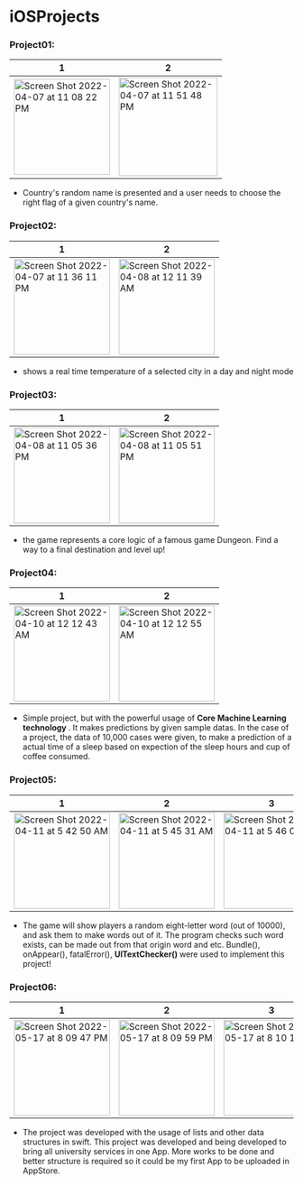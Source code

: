 # iOSProjects

### Project01:

1         |  2
-------------------------|-------------------------
<img width="170" alt="Screen Shot 2022-04-07 at 11 08 22 PM" src="https://user-images.githubusercontent.com/58271101/162262891-21d63975-c4fe-4129-bb8b-1816f28796d2.png">   | <img width="175" alt="Screen Shot 2022-04-07 at 11 51 48 PM" src="https://user-images.githubusercontent.com/58271101/162265944-ff94fd04-eb58-47f9-a3d4-47a06dfd87b5.png">

* Country's random name is presented and a user needs to choose the right flag of a given country's name.

### Project02:

1         |  2
-------------------------|-------------------------
<img width="170" alt="Screen Shot 2022-04-07 at 11 36 11 PM" src="https://user-images.githubusercontent.com/58271101/162263383-01d88455-e3e6-4257-bfae-816958e3a91d.png"> | <img width="170" alt="Screen Shot 2022-04-08 at 12 11 39 AM" src="https://user-images.githubusercontent.com/58271101/162269151-94239faf-9215-413b-9852-7ea0d92da666.png">

* shows a real time temperature of a selected city in a day and night mode

### Project03:

1         |  2
-------------------------|-------------------------
<img width="170" alt="Screen Shot 2022-04-08 at 11 05 36 PM" src="https://user-images.githubusercontent.com/58271101/162488978-05c47e6e-3ac1-4041-90e2-f320d9e96c07.png"> | <img width="170" alt="Screen Shot 2022-04-08 at 11 05 51 PM" src="https://user-images.githubusercontent.com/58271101/162489022-fd8ea7b7-1ca7-4332-a38c-d869340a222e.png">


* the game represents a core logic of a famous game Dungeon. Find a way to a final destination and level up!

### Project04:

1         |  2
-------------------------|-------------------------
<img width="170" alt="Screen Shot 2022-04-10 at 12 12 43 AM" src="https://user-images.githubusercontent.com/58271101/162586698-982adcab-7a92-44b6-9e63-a5b7d55ece95.png"> | <img width="170" alt="Screen Shot 2022-04-10 at 12 12 55 AM" src="https://user-images.githubusercontent.com/58271101/162586701-8f850086-d6c4-4a64-8758-90607b9836ed.png">


* Simple project, but with the powerful usage of <strong> Core Machine Learning technology </strong> . It makes predictions by given sample datas. In the case of a project, the data of 10,000 cases were given, to make a prediction of a actual time of a sleep based on expection of the sleep hours and cup of coffee consumed.

### Project05:

1         |  2 |  3 |  4
-------------------------|-------------------------|-------------------------|-------------------------
<img width="170" alt="Screen Shot 2022-04-11 at 5 42 50 AM" src="https://user-images.githubusercontent.com/58271101/162645759-b37e4cdc-c96c-41dd-b1fa-ca5453065075.png"> |  <img width="170" alt="Screen Shot 2022-04-11 at 5 45 31 AM" src="https://user-images.githubusercontent.com/58271101/162645803-4b5bb87b-c84a-4859-a62c-f68f3e455845.png"> | <img width="170" alt="Screen Shot 2022-04-11 at 5 46 00 AM" src="https://user-images.githubusercontent.com/58271101/162645809-24ccd7fa-f927-4289-a266-82f15bb627b0.png"> | <img width="170" alt="Screen Shot 2022-04-11 at 5 46 31 AM" src="https://user-images.githubusercontent.com/58271101/162645839-b2616601-1173-481f-8c07-92f34471fd29.png">


* The game will show players a random eight-letter word (out of 10000), and ask them to make words out of it. The program checks such word exists, can be made out from that origin word and etc. Bundle(), onAppear(), fatalError(), <strong> UITextChecker() </strong> were used to implement this project!

### Project06:

1         |  2 |  3
-------------------------|-------------------------|-------------------------
<img width="170" alt="Screen Shot 2022-05-17 at 8 09 47 PM" src="https://user-images.githubusercontent.com/58271101/168833465-06452b56-6cbb-485b-b842-bb96a5bbf032.png"> | <img width="170" alt="Screen Shot 2022-05-17 at 8 09 59 PM" src="https://user-images.githubusercontent.com/58271101/168833578-68776b0b-4e3b-4660-9a75-38da8c5737e9.png"> | <img width="170" alt="Screen Shot 2022-05-17 at 8 10 17 PM" src="https://user-images.githubusercontent.com/58271101/168833664-dea9172a-c343-4d2a-8853-e69c55e737b3.png">

* The project was developed with the usage of lists and other data structures in swift. This project was developed and being developed to bring all university services in one App. More works to be done and better structure is required so it could be my first App to be uploaded in AppStore.
